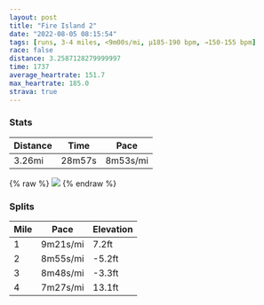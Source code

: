 ```yaml
---
layout: post
title: "Fire Island 2"
date: "2022-08-05 08:15:54"
tags: [runs, 3-4 miles, <9m00s/mi, μ185-190 bpm, →150-155 bpm]
race: false
distance: 3.2587128279999997
time: 1737
average_heartrate: 151.7
max_heartrate: 185.0
strava: true
---
```


### Stats

| Distance | Time | Pace |
|----------|------|------|
|3.26mi|28m57s|8m53s/mi|

{% raw %}
<img src='https://maps.googleapis.com/maps/api/staticmap?maptype=roadmap&path=enc:_abwFx{n}LLGl@]?M_@kBBQZQhDiA\O~@]LK?Kk@kEe@wBUcBS{@Oe@[iBMa@MqAAq@UaEGs@Mm@Gi@FK`A[^UCYw@iEK]Gk@u@aESgAAg@Qi@Qy@Gs@Ki@a@_Ba@_D_AyDc@{CQm@Ms@_@yCGYGMc@wBQk@Eu@Kg@Go@Kc@S?aA`@_@JkChAi@XITp@rBFD`DwAXE^U~@QFFFj@TnAALCD_Ab@wCdAYPBTXp@Pl@PTbAg@z@U`Bq@BBLZV~AAREHQLUFgAf@aA^GFAL`@~BFJF@~A_@f@Y^O\CNr@Jn@BVAP]PwAj@u@TWTBXZpAL\B@v@W^Qb@G`A_@V?@DNjANh@AJGHyB`A_@LWNSR^~A\hBB\HnBCf@BzAPdD@`BLvA@r@T~A^~A`@xBB`@EHOHgB`AADDh@ZpBNp@H~@FTKCa@H}Ah@UXMlBYpCGdA[dDARF`BHl@BBHAv@Yd@Y~Ao@f@M~B_Ah@MbG}Bx@UxAw@n@Sn@YVI&key=AIzaSyC1MId7bFpkLXNAaYhBSTb8jLyiSqzbDtM&size=800x800&markers=color:yellow|label:S|40.648,-73.15405&markers=color:green|label:F|40.64481000000003,-73.15251999999998'>
{% endraw %}

### Splits

| Mile | Pace | Elevation |
|------|------|-----------|
|1|9m21s/mi|7.2ft|
|2|8m55s/mi|-5.2ft|
|3|8m48s/mi|-3.3ft|
|4|7m27s/mi|13.1ft|
